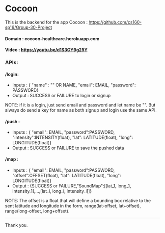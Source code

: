 # Cocoon

This is the backend for the app Cocoon : https://github.com/cs160-sp16/Group-30-Project

#### Domain : cocoon-healthcare.herokuapp.com
#### Video : https://youtu.be/d1S3OY9g25Y

### APIs:

#### /login:

 - Inputs : { "name" : "" OR NAME, "email": EMAIL, "password": PASSWORD}
 - Output : SUCCESS or FAILURE to login or signup

NOTE: if it is a login, just send email and password and let name be "". But always do send a key for name as both signup and login use the same API.

#### /push :

 - Inputs : { "email": EMAIL, "password":PASSWORD, "intensity":INTENSITY(float), "lat": LATITUDE(float), "long": LONGITUDE(float)}
 - Output : SUCCESS or FAILURE to save the pushed data
 
#### /map :

 - Inputs : { "email": EMAIL, "password":PASSWORD, "offset":OFFSET(float), "lat": LATITUDE(float), "long": LONGITUDE(float)}
 - Output : {SUCCESS or FAILURE,"SoundMap":[[lat_1, long_1, intensity_1],...,[lat_i, long_i, intensity_i]]}

NOTE: The offset is a float that will define a bounding box relative to the sent latitude and longitude in the form, range(lat-offset, lat+offset), range(long-offset, long+offset). 


----------
Thank you.
